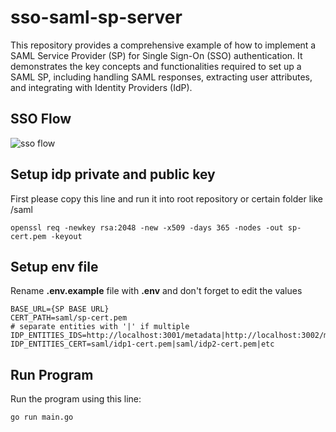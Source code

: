 # sso-saml-sp-server
This repository provides a comprehensive example of how to implement a SAML Service Provider (SP) for Single Sign-On (SSO) authentication. It demonstrates the key concepts and functionalities required to set up a SAML SP, including handling SAML responses, extracting user attributes, and integrating with Identity Providers (IdP).

## SSO Flow

![sso flow](https://user-images.githubusercontent.com/39133739/93079962-9e5d2880-f6aa-11ea-9521-feee3d4b4151.png)


## Setup idp private and public key

First please copy this line and run it into root repository or certain folder like /saml

    openssl req -newkey rsa:2048 -new -x509 -days 365 -nodes -out sp-cert.pem -keyout
    
## Setup env file

Rename **.env.example** file with **.env** and don't forget to edit the values

    BASE_URL={SP BASE URL}
    CERT_PATH=saml/sp-cert.pem
    # separate entities with '|' if multiple
    IDP_ENTITIES_IDS=http://localhost:3001/metadata|http://localhost:3002/metadata|etc
	IDP_ENTITIES_CERT=saml/idp1-cert.pem|saml/idp2-cert.pem|etc


## Run Program

Run the program using this line:

    go run main.go
